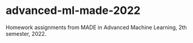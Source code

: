 # advanced-ml-made-2022
Homework assignments from MADE in Advanced Machine Learning, 2th semester, 2022.
